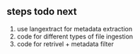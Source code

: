 ## steps todo next 

1. use langextract for metadata extraction 
2. code for different types of file ingestion 
3. code for retrivel + metadata filter